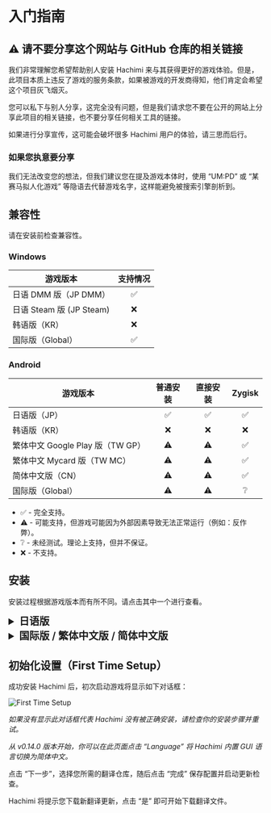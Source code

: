# 入门指南

## ⚠️ 请不要分享这个网站与 GitHub 仓库的相关链接
我们非常理解您希望帮助别人安装 Hachimi 来与其获得更好的游戏体验。但是，此项目本质上违反了游戏的服务条款，如果被游戏的开发商得知，他们肯定会希望这个项目灰飞烟灭。

您可以私下与别人分享，这完全没有问题，但是我们请求您不要在公开的网站上分享此项目的相关链接，也不要分享任何相关工具的链接。

如果进行分享宣传，这可能会破坏很多 Hachimi 用户的体验，请三思而后行。

### 如果您执意要分享
我们无法改变您的想法，但我们建议您在提及游戏本体时，使用 “UM:PD” 或 “某赛马拟人化游戏” 等隐语去代替游戏名字，这样能避免被搜索引擎剖析到。

## 兼容性

请在安装前检查兼容性。

### Windows
| 游戏版本 | 支持情况 |
| --- | :---: |
| 日语 DMM 版（JP DMM） | ✅ |
| 日语 Steam 版 (JP Steam) | ❌ |
| 韩语版（KR） | ❌ |
| 国际版（Global） | ✅ |

### Android

| 游戏版本 | 普通安装 | 直接安装 | Zygisk |
| --- | :---: | :---: | :---: |
| 日语版（JP） | ✅ | ✅ | ✅ |
| 韩语版（KR） | ❌ | ❌ | ❌ |
| 繁体中文 Google Play 版（TW GP） | ⚠️ | ⚠️ | ✅ |
| 繁体中文 Mycard 版（TW MC） | ⚠️ | ⚠️ | ✅ |
| 简体中文版（CN） | ⚠️ | ⚠️ | ✅ |
| 国际版（Global） | ⚠️ | ⚠️ | ❔ |
- ✅ - 完全支持。
- ⚠️ - 可能支持，但游戏可能因为外部因素导致无法正常运行（例如：反作弊）。
- ❔ - 未经测试。理论上支持，但并不保证。
- ❌ - 不支持。

## 安装

安装过程根据游戏版本而有所不同。请点击其中一个进行查看。

<details>
<summary style="font-size: 20px; font-weight: 600;">日语版</summary>

### Windows

从 v0.13.0 版本开始，Hachimi 目前支持两种不同的安装方法。 **请注意：只能使用一种安装方法，无论使用安装程序还是手动安装，不要同时使用两种安装方法。**

#### 方法1：DotLocal DLL redirection（.local 文件 DLL 重定向）（UnityPlayer.dll）（推荐使用）

::: warning
部分反作弊系统（如 Vanguard）并不喜欢你启用的 DLL 重定向，即使该操作不会直接影响游戏运行。建议在游玩采用 Vanguard 等同类反作弊系统的游戏时，务必提前禁用 DLL 重定向功能。
:::

::: info
游戏在安装完成后无法运行？请定位到游戏的安装路径，右键 `umamusume.exe` 文件，打开属性，转到兼容性选项卡，并打开**禁用全屏优化**。
:::

- **使用安装程序**：从[发布页面](https://github.com/Hachimi-Hachimi/Hachimi/releases)下载最新的`hachimi_installer.exe`，打开它，**在 Target 一栏选择 UnityPlayer.dll **并点击Install。

首次安装时，安装程序可能会向你询问是否开启 DotLocal DLL redirection。点击 OK ，它就会为你启用此功能。**启用后，你必须重新启动你的计算机。**

- **手动安装**
1. 请参阅[这篇文章](https://learn.microsoft.com/zh-cn/windows/win32/dlls/dynamic-link-library-redirection#optional-configure-the-registry)中的“配置注册表”部分去开启DLL重定向，并在完成后重新启动你的计算机。
2. 从[发布页面](https://github.com/Hachimi-Hachimi/Hachimi/releases)下载最新的`hachimi.dll`。
3. 在游戏的安装路径新建一个名为`umamusume.exe.local`的文件夹，将下载好的DLL移动到这里，并将其命名为`UnityPlayer.dll`。
4. 从[Cellar发布页面](https://github.com/Hachimi-Hachimi/Cellar/releases)下载最新的`cellar.dll`。
5. 将其移动至`umamusume.exe.local`并命名为`apphelp.dll`。

::: info
给想玩英雄联盟（LoL）以及无畏契约（Valorant）的玩家的一些提示：当你每次想玩这些游戏时，你都要禁用 DLL 重定向。你可以使用这个程序去快速启用/禁用它：https://github.com/LeadRDRK/DotLocalToggle/releases 运行它，直到它显示已禁用（disabled）DLL 重定向，然后重新启动计算机。
:::

#### 方法2：Plugin shimming（插件兼容适配）（cri_mana_vpx.dll）

::: warning
此方法在最近的更新以后不再有效，请按照下面的指引迁移到方法1。
:::

#### 从方法2迁移到方法1
您可能需要从方法2切换至方法1，但此过程相比反向操作（方法1到方法2只需卸载后重装）更为复杂。

首先需要彻底卸载 Shinmy，删除时请确保其未在后台运行，因为它会在 DMM 关闭后存活最多 30 秒，并可能自我恢复。**最简单的方法是直接使用安装程序**（该程序同时支持卸载功能），它会自动为您清理所有残留文件。  

完成上述操作后，即可正常卸载 Hachimi。

### Android

最简单的方法是使用 [UmaPatcher](https://github.com/LeadRDRK/UmaPatcher)，它会自动帮你修改 apk 文件，建议在使用此功能前，确保未提前安装原版游戏。

*从 v1.0.1 版本开始，UmaPatcher 将支持**简体中文**，以下内容将以简体中文为准。*

::: danger
若您已安装原版游戏，首次安装修改版前必须将其卸载。后续更新时，可直接安装新版修改版而无需卸载。
:::

::: danger
请不要从 APKPure 下载你的 apk，这样会导致一些问题。
:::

1. 从[发布页面](https://github.com/LeadRDRK/UmaPatcher/releases)下载最新的UmaPatcher。
2. 准备一个游戏的安装包，可以是以下几种：
    - **拆分 APK 文件:** 一个基础 APK 文件和其中一个拆分配置 APK（例如 config.arm64_v8a，config.armeabi-v7a 等)，
    请仅选择适合您设备的拆分配置。
    此功能目前仅有日语版使用。
    - **单一 APK 文件**: 一个完整的，未拆分的 APK 文件。
    - **XAPK 文件**: 一个包含拆分后的 APK 文件的 ZIP 压缩包（将扩展名重命名为了 .xapk）。
3. 运行 UmaPatcher 并选择 “普通安装”，并选择你已经准备好的游戏安装包。
4. 点击 “开始补丁” 按钮即可开始进行安装流程。

注意：应用更新后需从第二步开始重新执行安装流程。

#### 对于已经 root 的用户
UmaPatcher 包含 root 安装选项，无需卸载游戏即可使用，且游戏仍可通过任意应用商店正常更新。

游戏安装后，点击主页上方的卡片选择你要安装的游戏（如果需要的话）。然后选择 “直接安装（需要root）” 并点击 “开始补丁” 即可。不需要任何额外的文件。

注意：应用更新后需重新执行安装流程。

#### 手动安装
1. 自行构建或从[发布页面](https://github.com/Hachimi-Hachimi/Hachimi/releases)下载预编译库文件。
2. 提取游戏的APK文件，你也许会用得上[apktool](https://apktool.org/)这个软件。
3. 将`lib`文件夹内的所有文件夹里的`libmain.so`重命名为`libmain_orig.so`。
4. 将代理库文件复制至对应架构文件夹（例如：`libmain-arm64-v8a.so` 应放入 `lib/arm64-v8a`），并将其重命名为 `libmain.so`。
5. 构建APK文件并安装。

</details>

<details>
<summary style="font-size: 20px; font-weight: 600;">国际版 / 繁体中文版 / 简体中文版</summary>

### Windows（仅限国际版）

- **使用安装程序**：从[发布页面](https://github.com/Hachimi-Hachimi/Hachimi-Unity2020/releases)下载最新的`hachimi_installer.exe`，打开它并点击 Install。如果你不知道里面的选项是什么意思，就请不要修改。
-**手动安装**：从[发布页面](https://github.com/Hachimi-Hachimi/Hachimi-Unity2020/releases)下载最新的`hachimi.dll`并将其放在游戏安装目录，并将其重命名为`winhttp.dll``version.dll`或`opengl32.dll`。

### Android

::: warning
Hachimi 必须在有 root 的环境下才能在这些版本上使用。
:::

#### Zygisk

请在[发布页面](https://github.com/Hachimi-Hachimi/Hachimi-Unity2020/releases)下载最新的 Zygisk 模块压缩包并将其安装在 Magisk 或 KernelSU（安装了 Zygisk Next 模块）上。

</details>

## 初始化设置（First Time Setup）
成功安装 Hachimi 后，初次启动游戏将显示如下对话框：

![First Time Setup](/assets/first-time-setup.jpg)

*如果没有显示此对话框代表 Hachimi 没有被正确安装，请检查你的安装步骤并重试。*

*从 v0.14.0 版本开始，你可以在此页面点击 “Language” 将 Hachimi 内置 GUI 语言切换为简体中文。*

点击 “下一步”，选择您所需的翻译仓库，随后点击 “完成” 保存配置并启动更新检查。

Hachimi 将提示您下载新翻译更新，点击 “是” 即可开始下载翻译文件。
